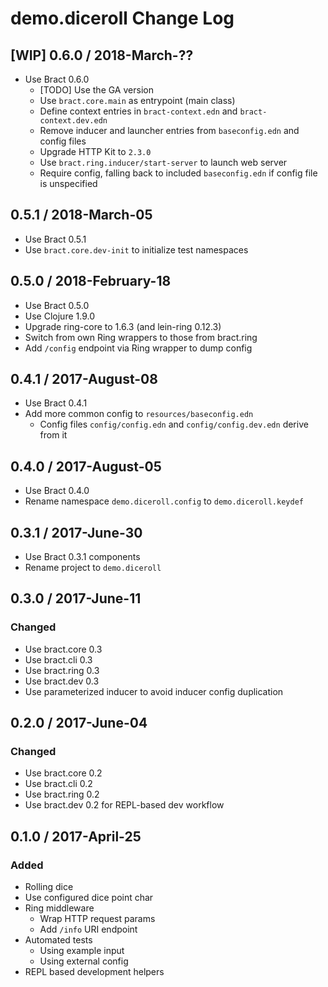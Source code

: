 # demo.diceroll Change Log


## [WIP] 0.6.0 / 2018-March-??

- Use Bract 0.6.0
  - [TODO] Use the GA version
  - Use `bract.core.main` as entrypoint (main class)
  - Define context entries in `bract-context.edn` and `bract-context.dev.edn`
  - Remove inducer and launcher entries from `baseconfig.edn` and config files
  - Upgrade HTTP Kit to `2.3.0`
  - Use `bract.ring.inducer/start-server` to launch web server
  - Require config, falling back to included `baseconfig.edn` if config file is unspecified


## 0.5.1 / 2018-March-05

- Use Bract 0.5.1
- Use `bract.core.dev-init` to initialize test namespaces


## 0.5.0 / 2018-February-18

- Use Bract 0.5.0
- Use Clojure 1.9.0
- Upgrade ring-core to 1.6.3 (and lein-ring 0.12.3)
- Switch from own Ring wrappers to those from bract.ring
- Add `/config` endpoint via Ring wrapper to dump config


## 0.4.1 / 2017-August-08

- Use Bract 0.4.1
- Add more common config to `resources/baseconfig.edn`
  - Config files `config/config.edn` and `config/config.dev.edn` derive from it


## 0.4.0 / 2017-August-05

- Use Bract 0.4.0
- Rename namespace `demo.diceroll.config` to `demo.diceroll.keydef`


## 0.3.1 / 2017-June-30
- Use Bract 0.3.1 components
- Rename project to `demo.diceroll`


## 0.3.0 / 2017-June-11
### Changed
- Use bract.core 0.3
- Use bract.cli  0.3
- Use bract.ring 0.3
- Use bract.dev  0.3
- Use parameterized inducer to avoid inducer config duplication


## 0.2.0 / 2017-June-04
### Changed
- Use bract.core 0.2
- Use bract.cli  0.2
- Use bract.ring 0.2
- Use bract.dev  0.2 for REPL-based dev workflow


## 0.1.0 / 2017-April-25
### Added
- Rolling dice
- Use configured dice point char
- Ring middleware
  - Wrap HTTP request params
  - Add `/info` URI endpoint
- Automated tests
  - Using example input
  - Using external config
- REPL based development helpers
